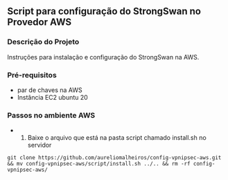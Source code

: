 ## Script para configuração do StrongSwan no Provedor AWS

### Descrição do Projeto
Instruções para instalação e configuração do StrongSwan na AWS.

### Pré-requisitos
- par de chaves na AWS
- Instância EC2 ubuntu 20

### Passos no ambiente AWS
 - 1. Baixe o arquivo que está na pasta script chamado install.sh no servidor
 
 ```
git clone https://github.com/aureliomalheiros/config-vpnipsec-aws.git && mv config-vpnipsec-aws/script/install.sh ../.. && rm -rf config-vpnipsec-aws/
 ```
